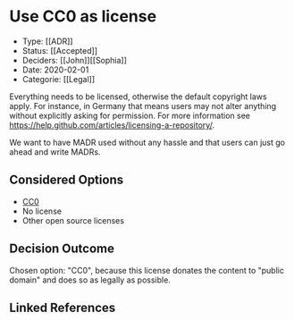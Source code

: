 # Use CC0 as license

* Type: [[ADR]]
* Status: [[Accepted]]
* Deciders: [[John]][[Sophia]]
* Date: 2020-02-01
* Categorie: [[Legal]]

Everything needs to be licensed, otherwise the default copyright laws apply.
For instance, in Germany that means users may not alter anything without explicitly asking for permission.
For more information see <https://help.github.com/articles/licensing-a-repository/>.

We want to have MADR used without any hassle and that users can just go ahead and write MADRs.

## Considered Options

* [CC0](https://creativecommons.org/share-your-work/public-domain/cc0/)
* No license
* Other open source licenses

## Decision Outcome

Chosen option: "CC0", because this license donates the content to "public domain" and does so as legally as possible.

## Linked References
